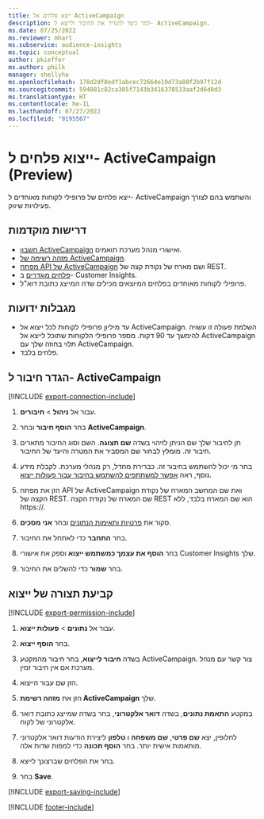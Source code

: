 ```yaml
---
title: ייצא פלחים אל ActiveCampaign
description: למד כיצד להגדיר את החיבור ולייצא ל- ActiveCampaign.
ms.date: 07/25/2022
ms.reviewer: mhart
ms.subservice: audience-insights
ms.topic: conceptual
author: pkieffer
ms.author: philk
manager: shellyha
ms.openlocfilehash: 178d2df8edf1abcec72664e19d73a88f2b97f12d
ms.sourcegitcommit: 594081c82ca385f7143b3416378533aaf2d6d0d3
ms.translationtype: HT
ms.contentlocale: he-IL
ms.lasthandoff: 07/27/2022
ms.locfileid: "9195567"
---
```

# <a name="export-segments-to-activecampaign-preview"></a>ייצוא פלחים ל- ActiveCampaign‏ (Preview)

ייצא פלחים של פרופילי לקוחות מאוחדים ל- ActiveCampaign והשתמש בהם לצורך פעילויות שיווק.

## <a name="prerequisites"></a>‏‫דרישות מוקדמות‬

- [חשבון ActiveCampaign](https://www.activecampaign.com/) ואישורי מנהל מערכת תואמים.
- [מזהה רשימה של ActiveCampaign](https://help.activecampaign.com/hc/articles/360000030559-How-to-create-a-list-in-ActiveCampaign).
- [מפתח API של ActiveCampaign](https://help.activecampaign.com/hc/articles/207317590-Getting-started-with-the-API#how-to-obtain-your-activecampaign-api-url-and-key) ושם מארח של נקודת קצה של REST.
- [פלחים מוגדרים](segments.md) ב- Customer Insights.
- פרופילי לקוחות מאוחדים בפלחים המיוצאים מכילים שדה המייצג כתובת דוא"ל.

## <a name="known-limitations"></a>‏‫מגבלות ידועות‬

- עד מיליון פרופילי לקוחות לכל ייצוא אל ActiveCampaign. השלמת פעולה זו עשויה להימשך עד 90 דקות. מספר פרופילי הלקוחות שתוכל לייצא אל ActiveCampaign תלוי בחוזה שלך עם ActiveCampaign.
- פלחים בלבד.

## <a name="set-up-connection-to-activecampaign"></a>הגדר חיבור ל- ActiveCampaign

[!INCLUDE [export-connection-include](includes/export-connection-admn.md)]

1. עבור אל **ניהול** > **חיבורים**.

1. בחר **הוסף חיבור** ובחר **ActiveCampaign**.

1. תן לחיבור שלך שם הניתן לזיהוי בשדה **שם תצוגה**. השם וסוג החיבור מתארים חיבור זה. מומלץ לבחור שם המסביר את המטרה והיעד של החיבור.

1. בחר מי יכול להשתמש בחיבור זה. כברירת מחדל, רק מנהלי מערכת. לקבלת מידע נוסף, ראה [אפשר למשתתפים להשתמש בחיבור עבור פעולות ייצוא](connections.md#allow-contributors-to-use-a-connection-for-exports).

1. הזן את מפתח API של ActiveCampaign ואת שם המחשב המארח של נקודת הקצה של REST. שם המארח של נקודת הקצה REST הוא שם המארח בלבד, ללא https://.

1. סקור את [פרטיות ותאימות הנתונים](connections.md#data-privacy-and-compliance) ובחר **אני מסכים**.

1. בחר **התחבר** כדי לאתחל את החיבור.

1. בחר **הוסף את עצמך כמשתמש ייצוא** וספק את אישורי Customer Insights שלך.

1. בחר **שמור** כדי להשלים את החיבור.

## <a name="configure-an-export"></a>קביעת תצורה של ייצוא

[!INCLUDE [export-permission-include](includes/export-permission.md)]

1. עבור אל **נתונים** > **פעולות ייצוא**.

1. בחר **הוסף ייצוא**.

1. בשדה **חיבור לייצוא**, בחר חיבור מהמקטע ActiveCampaign. צור קשר עם מנהל מערכת אם אין חיבור זמין.

1. הזן שם עבור הייצוא.

1. הזן את **מזהה רשימת ActiveCampaign** שלך.

1. במקטע **התאמת נתונים**, בשדה **דואר אלקטרוני**, בחר בשדה שמייצג כתובת דואר אלקטרוני של לקוח.

1. לחלופין, יצא **שם פרטי**, **שם משפחה** ו **טלפון** ליצירת הודעות דואר אלקטרוני מותאמות אישית יותר. בחר **הוסף תכונה** כדי למפות שדות אלה.

1. בחר את הפלחים שברצונך לייצא.

1. בחר **Save**.

[!INCLUDE [export-saving-include](includes/export-saving.md)]

[!INCLUDE [footer-include](includes/footer-banner.md)]
